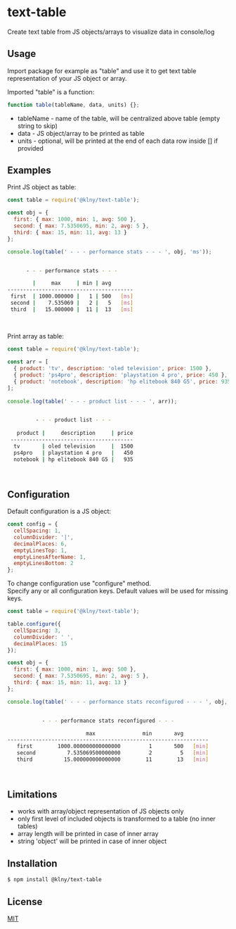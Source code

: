 # text-table
Create text table from JS objects/arrays to visualize data in console/log

## Usage
Import package for example as "table" and use it to get text table representation of your JS object or array.  

Imported "table" is a function:
```js
function table(tableName, data, units) {};
```

 * tableName - name of the table, will be centralized above table (empty string to skip)
 * data - JS object/array to be printed as table
 * units - optional, will be printed at the end of each data row inside [] if provided

## Examples
Print JS object as table:  
```js
const table = require('@klny/text-table');

const obj = {
  first: { max: 1000, min: 1, avg: 500 },
  second: { max: 7.5350695, min: 2, avg: 5 },
  third: { max: 15, min: 11, avg: 13 }
};

console.log(table(' - - - performance stats - - - ', obj, 'ms'));
```

```sh

      - - - performance stats - - -

        |     max     | min | avg
----------------------------------------
 first  | 1000.000000 |   1 | 500   [ms]
 second |    7.535069 |   2 |   5   [ms]
 third  |   15.000000 |  11 |  13   [ms]
 
 
```

Print array as table:
```js
const table = require('@klny/text-table');
 
const arr = [
  { product: 'tv', description: 'oled television', price: 1500 },
  { product: 'ps4pro', description: 'playstation 4 pro', price: 450 },
  { product: 'notebook', description: 'hp elitebook 840 G5', price: 935 }
];
 
console.log(table(' - - - product list - - - ', arr));
```
 
```sh

         - - - product list - - -
 
   product |     description     | price
 ---------------------------------------
  tv       | oled television     |  1500
  ps4pro   | playstation 4 pro   |   450
  notebook | hp elitebook 840 G5 |   935
  
  
```

## Configuration
Default configuration is a JS object:  
```js
const config = {
  cellSpacing: 1,
  columnDivider: '|',
  decimalPlaces: 6,
  emptyLinesTop: 1,
  emptyLinesAfterName: 1,
  emptyLinesBottom: 2
};
```

To change configuration use "configure" method.  
Specify any or all configuration keys. Default values will be used for missing keys.
```js
const table = require('@klny/text-table');

table.configure({
  cellSpacing: 3,
  columnDivider: ' ',
  decimalPlaces: 15
});

const obj = {
  first: { max: 1000, min: 1, avg: 500 },
  second: { max: 7.5350695, min: 2, avg: 5 },
  third: { max: 15, min: 11, avg: 13 }
};

console.log(table(' - - - performance stats reconfigured - - - ', obj, 'min'));
```

```sh

           - - - performance stats reconfigured - - -

                         max               min       avg
----------------------------------------------------------------
   first        1000.000000000000000         1       500   [min]
   second          7.535069500000000         2         5   [min]
   third          15.000000000000000        11        13   [min]
   
   
```

## Limitations
 * works with array/object representation of JS objects only
 * only first level of included objects is transformed to a table (no inner tables)
 * array length will be printed in case of inner array
 * string 'object' will be printed in case of inner object  

## Installation
```bash
$ npm install @klny/text-table
```

## License

  [MIT](LICENSE)